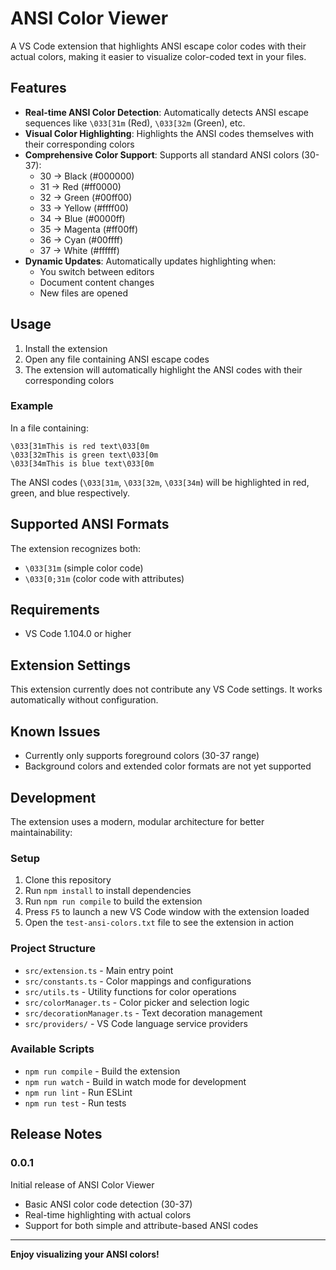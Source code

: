 # ANSI Color Viewer

A VS Code extension that highlights ANSI escape color codes with their actual colors, making it easier to visualize color-coded text in your files.

## Features

- **Real-time ANSI Color Detection**: Automatically detects ANSI escape sequences like `\033[31m` (Red), `\033[32m` (Green), etc.
- **Visual Color Highlighting**: Highlights the ANSI codes themselves with their corresponding colors
- **Comprehensive Color Support**: Supports all standard ANSI colors (30-37):
  - 30 → Black (#000000)
  - 31 → Red (#ff0000)
  - 32 → Green (#00ff00)
  - 33 → Yellow (#ffff00)
  - 34 → Blue (#0000ff)
  - 35 → Magenta (#ff00ff)
  - 36 → Cyan (#00ffff)
  - 37 → White (#ffffff)
- **Dynamic Updates**: Automatically updates highlighting when:
  - You switch between editors
  - Document content changes
  - New files are opened

## Usage

1. Install the extension
2. Open any file containing ANSI escape codes
3. The extension will automatically highlight the ANSI codes with their corresponding colors

### Example

In a file containing:

```
\033[31mThis is red text\033[0m
\033[32mThis is green text\033[0m
\033[34mThis is blue text\033[0m
```

The ANSI codes (`\033[31m`, `\033[32m`, `\033[34m`) will be highlighted in red, green, and blue respectively.

## Supported ANSI Formats

The extension recognizes both:

- `\033[31m` (simple color code)
- `\033[0;31m` (color code with attributes)

## Requirements

- VS Code 1.104.0 or higher

## Extension Settings

This extension currently does not contribute any VS Code settings. It works automatically without configuration.

## Known Issues

- Currently only supports foreground colors (30-37 range)
- Background colors and extended color formats are not yet supported

## Development

The extension uses a modern, modular architecture for better maintainability:

### Setup

1. Clone this repository
2. Run `npm install` to install dependencies
3. Run `npm run compile` to build the extension
4. Press `F5` to launch a new VS Code window with the extension loaded
5. Open the `test-ansi-colors.txt` file to see the extension in action

### Project Structure

- `src/extension.ts` - Main entry point
- `src/constants.ts` - Color mappings and configurations
- `src/utils.ts` - Utility functions for color operations
- `src/colorManager.ts` - Color picker and selection logic
- `src/decorationManager.ts` - Text decoration management
- `src/providers/` - VS Code language service providers

### Available Scripts

- `npm run compile` - Build the extension
- `npm run watch` - Build in watch mode for development
- `npm run lint` - Run ESLint
- `npm run test` - Run tests

## Release Notes

### 0.0.1

Initial release of ANSI Color Viewer

- Basic ANSI color code detection (30-37)
- Real-time highlighting with actual colors
- Support for both simple and attribute-based ANSI codes

---

**Enjoy visualizing your ANSI colors!**
